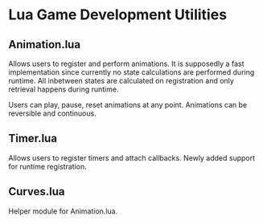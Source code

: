 # Lua Game Development Utilities
## Animation.lua
Allows users to register and perform animations. It is supposedly a fast implementation since currently no state calculations are performed during runtime. All inbetween states are calculated on registration and only retrieval happens during runtime.

Users can play, pause, reset animations at any point. Animations can be reversible and continuous.

## Timer.lua
Allows users to register timers and attach callbacks. Newly added support for runtime registration.

## Curves.lua
Helper module for Animation.lua.
